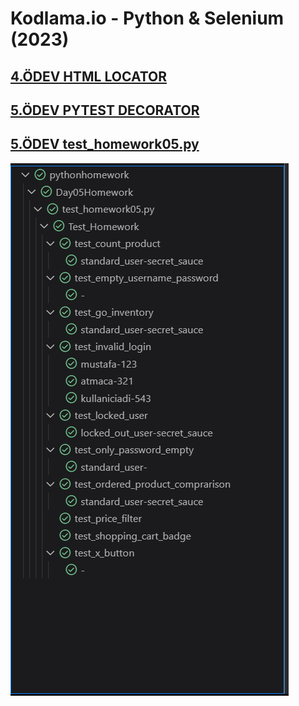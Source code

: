# Kodlama.io - Python & Selenium (2023)
## [4.ÖDEV HTML LOCATOR ](https://github.com/atmcgit/pythonhomework/blob/main/Day05Homework/README.md)

## [5.ÖDEV PYTEST DECORATOR ](https://github.com/atmcgit/pythonhomework/blob/main/Day05Homework/README.md)

## [5.ÖDEV test_homework05.py ](https://github.com/atmcgit/pythonhomework/blob/main/Day05Homework/test_homework05.py)

![testscreenshot image](testscreenshot.png)


